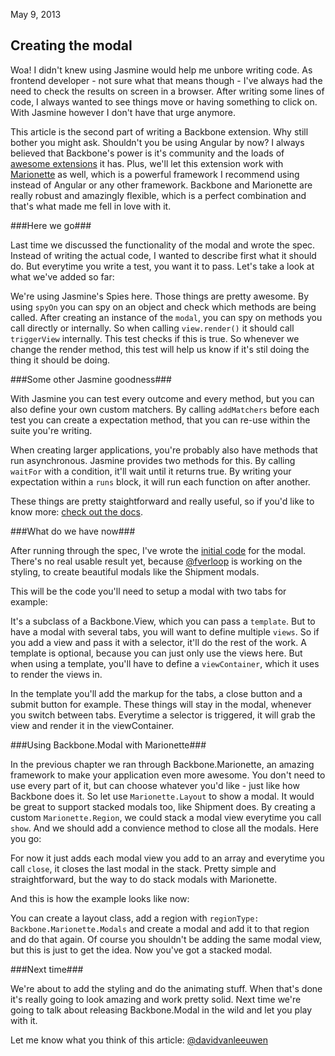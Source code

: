 <time>May 9, 2013</time> 

Creating the modal
--------

Woa! I didn't knew using Jasmine would help me unbore writing code. As frontend developer - not sure what that means though - I've always had the need to check the results on screen in a browser. After writing some lines of code, I always wanted to see things move or having something to click on. With Jasmine however I don't have that urge anymore.

This article is the second part of writing a Backbone extension. Why still bother you might ask. Shouldn't you be using Angular by now? I always believed that Backbone's power is it's community and the loads of [awesome extensions](/articles/useful-backbone-extensions) it has. Plus, we'll let this extension work with [Marionette](/articles/backbone-marionette) as well, which is a powerful framework I recommend using instead of Angular or any other framework. Backbone and Marionette are really robust and amazingly flexible, which is a perfect combination and that's what made me fell in love with it.

###Here we go###

Last time we discussed the functionality of the modal and wrote the spec. Instead of writing the actual code, I wanted to describe first what it should do. But everytime you write a test, you want it to pass. Let's take a look at what we've added so far:

<code data-gist="https://gist.github.com/5478075.json"></code>

We're using Jasmine's Spies here. Those things are pretty awesome. By using `spyOn` you can spy on an object and check which methods are being called. After creating an instance of the `modal`, you can spy on methods you call directly or internally. So when calling `view.render()` it should call `triggerView` internally. This test checks if this is true. So whenever we change the render method, this test will help us know if it's stil doing the thing it should be doing.

###Some other Jasmine goodness###

With Jasmine you can test every outcome and every method, but you can also define your own custom matchers. By calling `addMatchers` before each test you can create a expectation method, that you can re-use within the suite you're writing.

When creating larger applications, you're probably also have methods that run asynchronous. Jasmine provides two methods for this. By calling `waitFor` with a condition, it'll wait until it returns true. By writing your expectation within a `runs` block, it will run each function on after another.

These things are pretty staightforward and really useful, so if you'd like to know more: [check out the docs](http://pivotal.github.io/jasmine/).

###What do we have now###

After running through the spec, I've wrote the [initial code](https://github.com/davidvanleeuwen/backbone.modal/blob/master/src/backbone.modal.coffee) for the modal. There's no real usable result yet, because [@fverloop](https://twitter.com/fverloop) is working on the styling, to create beautiful modals like the Shipment modals.

This will be the code you'll need to setup a modal with two tabs for example:

<code data-gist="https://gist.github.com/5478570.json"></code>

It's a subclass of a Backbone.View, which you can pass a `template`. But to have a modal with several tabs, you will want to define multiple `views`. So if you add a view and pass it with a selector, it'll do the rest of the work. A template is optional, because you can just only use the views here. But when using a template, you'll have to define a `viewContainer`, which it uses to render the views in.

In the template you'll add the markup for the tabs, a close button and a submit button for example. These things will stay in the modal, whenever you switch between tabs. Everytime a selector is triggered, it will grab the view and render it in the viewContainer.

###Using Backbone.Modal with Marionette###

In the previous chapter we ran through Backbone.Marionette, an amazing framework to make your application even more awesome. You don't need to use every part of it, but can choose whatever you'd like - just like how Backbone does it. So let use `Marionette.Layout` to show a modal. It would be great to support stacked modals too, like Shipment does. By creating a custom `Marionette.Region`, we could stack a modal view everytime you call `show`. And we should add a convience method to close all the modals. Here you go:

<code data-gist="https://gist.github.com/5550062.json"></code>

For now it just adds each modal view you add to an array and everytime you call `close`, it closes the last modal in the stack. Pretty simple and straightforward, but the way to do stack modals with Marionette.

And this is how the example looks like now:

<code data-gist="https://gist.github.com/5550096.json"></code>

You can create a layout class, add a region with `regionType: Backbone.Marionette.Modals` and create a modal and add it to that region and do that again. Of course you shouldn't be adding the same modal view, but this is just to get the idea. Now you've got a stacked modal.

###Next time###

We're about to add the styling and do the animating stuff. When that's done it's really going to look amazing and work pretty solid. Next time we're going to talk about releasing Backbone.Modal in the wild and let you play with it.

Let me know what you think of this article: [@davidvanleeuwen](http://twitter.com/davidvanleeuwen)